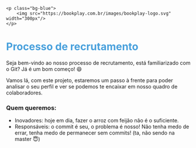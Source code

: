 ```
<p class="bg-blue">
    <img src="https://bookplay.com.br/images/bookplay-logo.svg" width="300px"/>
</p>
```

<h1 style="color: #48a0dc">
Processo de recrutamento
</h1>

Seja bem-vindo ao nosso processo de recrutamento, está familiarizado com o Git? Já é um bom começo! :smile:

Vamos lá, com este projeto, estaremos um passo à frente para poder analisar o seu perfil e ver se podemos te encaixar em nosso quadro de colaboradores.

### Quem queremos:
* Inovadores: hoje em dia,  fazer o arroz com feijão não é o suficiente.
* Responsáveis: o commit é seu, o problema é nosso! Não tenha medo de errar, tenha medo de permanecer sem commits! (ta, não sendo na master :innocent:)